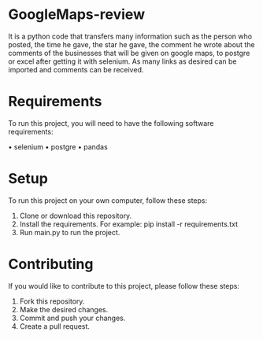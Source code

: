 # GoogleMaps-review
It is a python code that transfers many information such as the person who posted, the time he gave, the star he gave, the comment he wrote about the comments of the businesses that will be given on google maps, to postgre or excel after getting it with selenium. As many links as desired can be imported and comments can be received.

# Requirements
To run this project, you will need to have the following software requirements:

• selenium
• postgre
• pandas

# Setup
To run this project on your own computer, follow these steps:

1. Clone or download this repository.
2. Install the requirements. For example: pip install -r requirements.txt
3. Run main.py to run the project.

# Contributing
If you would like to contribute to this project, please follow these steps:

1. Fork this repository.
2. Make the desired changes.
3. Commit and push your changes.
4. Create a pull request.
